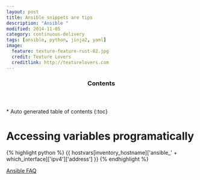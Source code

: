 ```yaml
---
layout: post
title: Ansible snippets are tips
description: "Ansible "
modified: 2014-11-05
category: continuous-delivery
tags: [ansible, python, jinja2, yaml]
image:
  feature: texture-feature-rust-02.jpg
  credit: Texture Lovers
  creditlink: http://texturelovers.com
---
```


<section id="table-of-contents" class="toc">
  <header>
    <h3>Contents</h3>
  </header>
<div id="drawer" markdown="1">
*  Auto generated table of contents
{:toc}
</div>
</section><!-- /#table-of-contents -->

# Accessing variables programatically

{% highlight python %}
{{ hostvars[inventory_hostname]['ansible_' + which_interface]['ipv4']['address'] }}
{% endhighlight %}

[Ansible FAQ]( http://docs.ansible.com/faq.html)
